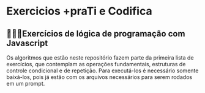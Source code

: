 # Exercicios +praTi e Codifica
 <h2>👩🏻‍💻Exercícios de lógica de programação com Javascript </h2>


Os algoritmos que estão neste repositório fazem parte da primeira lista de exercícios, que contemplam as operações fundamentais, estruturas de controle condicional e de repetição. 
 Para executá-los é necessário somente baixá-los, pois já estão com os arquivos necessários para serem rodados em um prompt.


